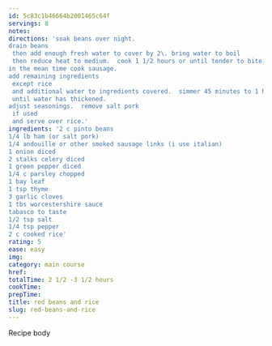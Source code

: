 ```yaml
---
id: 5c83c1b46664b2001465c64f
servings: 8
notes:
directions: 'soak beans over night.
drain beans
 then add enough fresh water to cover by 2\. bring water to boil
 then reduce heat to medium.  cook 1 1/2 hours or until tender to bite; do not overcook.  add water as needed.
in the mean time cook sausage.
add remaining ingredients
 except rice
 and additional water to ingredients covered.  simmer 45 minutes to 1 hour
 until water has thickened.
adjust seasonings.  remove salt pork
 if used
 and serve over rice.'
ingredients: '2 c pinto beans
1/4 lb ham (or salt pork)
1/4 andouille or other smoked sausage links (i use italian)
1 onion diced
2 stalks celery diced
1 green pepper diced
1/4 c parsley chopped
1 bay leaf
1 tsp thyme
3 garlic cloves
1 tbs worcestershire sauce
tabasco to taste
1/2 tsp salt
1/4 tsp pepper
2 c cooked rice'
rating: 5
ease: easy
img:
category: main course
href:
totalTime: 2 1/2 -3 1/2 hours
cookTime:
prepTime:
title: red beans and rice
slug: red-beans-and-rice
---
```

Recipe body